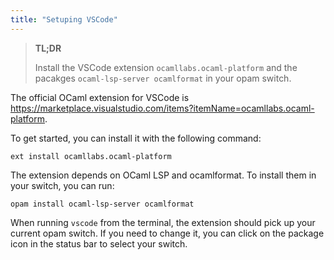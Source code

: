 ```yaml
---
title: "Setuping VSCode"
---
```


> **TL;DR**
> 
> Install the VSCode extension `ocamllabs.ocaml-platform` and the pacakges `ocaml-lsp-server ocamlformat` in your opam switch.

The official OCaml extension for VSCode is https://marketplace.visualstudio.com/items?itemName=ocamllabs.ocaml-platform.

To get started, you can install it with the following command:

```
ext install ocamllabs.ocaml-platform
```

The extension depends on OCaml LSP and ocamlformat. To install them in your switch, you can run:

```
opam install ocaml-lsp-server ocamlformat
```

When running `vscode` from the terminal, the extension should pick up your current opam switch. If you need to change it, you can click on the package icon in the status bar to select your switch.
